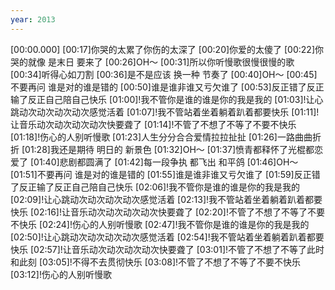 ```yaml
---
year: 2013
---
```

[00:00.000]
[00:17]你哭的太累了你伤的太深了
[00:20]你爱的太傻了
[00:22]你哭的就像 是末日 要来了
[00:26]OH～
[00:31]所以你听慢歌很慢很慢的歌
[00:34]听得心如刀割
[00:36]是不是应该 换一种 节奏了
[00:40]OH～
[00:45]不要再问 谁是对的谁是错的
[00:50]谁是谁非谁又亏欠谁了
[00:53]反正错了反正输了反正自己陪自己快乐
[01:00]!我不管你是谁的谁是你的我是我的
[01:03]!让心跳动次动次动次动次感觉活着
[01:07]!我不管站着坐着躺着趴着都要快乐
[01:11]!让音乐动次动次动次动次快要聋了
[01:14]!不管了不想了不等了不要不快乐
[01:18]!伤心的人别听慢歌
[01:23]人生分分合合爱情拉拉扯扯
[01:26]一路曲曲折折
[01:28]我还是期待 明日的 新景色
[01:32]OH～
[01:37]愤青都释怀了光棍都恋爱了
[01:40]悲剧都圆满了
[01:42]每一段争执 都飞出 和平鸽
[01:46]OH～
[01:51]不要再问 谁是对的谁是错的
[01:55]谁是谁非谁又亏欠谁了
[01:59]反正错了反正输了反正自己陪自己快乐
[02:06]!我不管你是谁的谁是你的我是我的
[02:09]!让心跳动次动次动次动次感觉活着
[02:13]!我不管站着坐着躺着趴着都要快乐
[02:16]!让音乐动次动次动次动次快要聋了
[02:20]!不管了不想了不等了不要不快乐
[02:24]!伤心的人别听慢歌
[02:47]!我不管你是谁的谁是你的我是我的
[02:50]!让心跳动次动次动次动次感觉活着
[02:54]!我不管站着坐着躺着趴着都要快乐
[02:57]!让音乐动次动次动次动次快要聋了
[03:01]!不管了不想了不等了此时和此刻
[03:05]!不得不去贯彻快乐
[03:08]!不管了不想了不等了不要不快乐
[03:12]!伤心的人别听慢歌